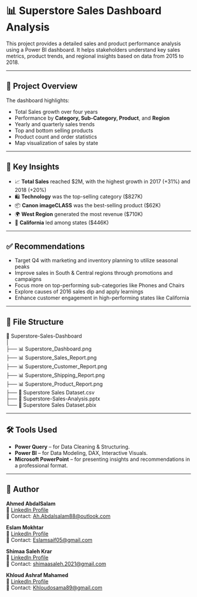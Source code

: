 # 📊 Superstore Sales Dashboard Analysis

This project provides a detailed sales and product performance analysis using a Power BI dashboard. It helps stakeholders understand key sales metrics, product trends, and regional insights based on data from 2015 to 2018.

---

## 🚀 Project Overview

The dashboard highlights:
- Total Sales growth over four years
- Performance by **Category, Sub-Category, Product**, and **Region**
- Yearly and quarterly sales trends
- Top and bottom selling products
- Product count and order statistics
- Map visualization of sales by state

---

## 🧠 Key Insights

- 📈 **Total Sales** reached $2M, with the highest growth in 2017 (+31%) and 2018 (+20%)
- 🛍️ **Technology** was the top-selling category ($827K)
- 📦 **Canon imageCLASS** was the best-selling product ($62K)
- 🌍 **West Region** generated the most revenue ($710K)
- 📍 **California** led among states ($446K)

---

## ✅ Recommendations

- Target Q4 with marketing and inventory planning to utilize seasonal peaks  
- Improve sales in South & Central regions through promotions and campaigns  
- Focus more on top-performing sub-categories like Phones and Chairs  
- Explore causes of 2016 sales dip and apply learnings  
- Enhance customer engagement in high-performing states like California  

---

## 📂 File Structure

📁 Superstore-Sales-Dashboard  
│  
├── 📊 Superstore_Dashboard.png  
├── 📊 Superstore_Sales_Report.png  
├── 📊 Superstore_Customer_Report.png  
├── 📊 Superstore_Shipping_Report.png  
├── 📊 Superstore_Product_Report.png  
├── 📄 Superstore Sales Dataset.csv  
├── 📄 Superstore-Sales-Analysis.pptx  
└── 📁 Superstore Sales Dataset.pbix

---

## 🛠️ Tools Used

- **Power Query** – for Data Cleaning & Structuring.
- **Power BI** – for Data Modeling, DAX, Interactive Visuals.
- **Microsoft PowerPoint** – for presenting insights and recommendations in a professional format.

---

## 👤 Author

**Ahmed AbdalSalam**  
🔗 [LinkedIn Profile](www.linkedin.com/in/ahmed-abdalsalam)  
📧 Contact: Ah.Abdalsalam88@outlook.com

**Eslam Mokhtar**  
🔗 [LinkedIn Profile](https://www.linkedin.com/in/eslam-saif-a28785162)  
📧 Contact: Eslamsaif05@gmail.com

**Shimaa Saleh Krar**  
🔗 [LinkedIn Profile](https://www.linkedin.com/in/shimaa-saleh-626724288)  
📧 Contact: shimaasaleh.2021@gmail.com

**Khloud Ashraf Mahamed**  
🔗 [LinkedIn Profile](https://www.linkedin.com/in/khloud-osama-39a688280)  
📧 Contact: Khloudosama89@gmail.com


